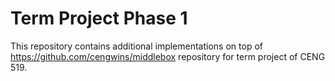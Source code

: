 # Term Project Phase 1
This repository contains additional implementations on top of https://github.com/cengwins/middlebox repository for term project of CENG 519.
